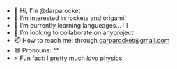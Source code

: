 - 👋 Hi, I’m @darparocket
- 👀 I’m interested in rockets and origami!
- 🌱 I’m currently learning langueages...TT
- 💞️ I’m looking to collaborate on anyproject!
- 📫 How to reach me: through darparocket@gmail.com
- 😄 Pronouns: ^^
- ⚡ Fun fact: I pretty much *love* physics

<!---
darparocket/darparocket is a ✨ special ✨ repository because its `README.md` (this file) appears on your GitHub profile.
You can click the Preview link to take a look at your changes.
--->
